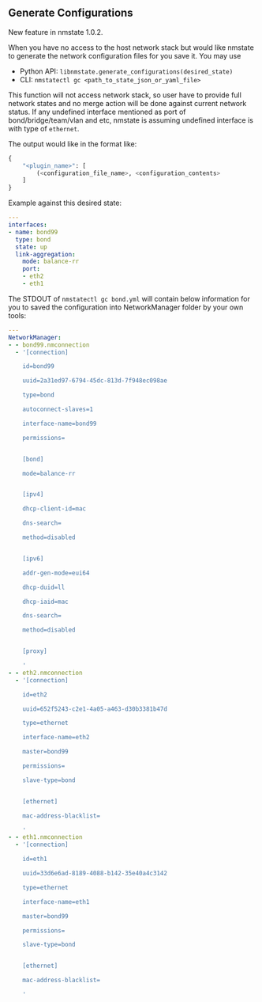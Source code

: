 ## Generate Configurations

New feature in nmstate 1.0.2.

When you have no access to the host network stack but would like nmstate
to generate the network configuration files for you save it. You may use
 * Python API: `libnmstate.generate_configurations(desired_state)`
 * CLI: `nmstatectl gc <path_to_state_json_or_yaml_file>`

This function will not access network stack, so user have to provide
full network states and no merge action will be done against current
network status. If any undefined interface mentioned as port of
bond/bridge/team/vlan and etc, nmstate is assuming undefined interface is
with type of `ethernet`.

The output would like in the format like:

```python
{
    "<plugin_name>": [
        (<configuration_file_name>, <configuration_contents>
    ]
}
```

Example against this desired state:

```yaml
---
interfaces:
- name: bond99
  type: bond
  state: up
  link-aggregation:
    mode: balance-rr
    port:
    - eth2
    - eth1
```

The STDOUT of `nmstatectl gc bond.yml` will contain below information
for you to saved the configuration into NetworkManager folder by your own
tools:


```yaml
---
NetworkManager:
- - bond99.nmconnection
  - '[connection]

    id=bond99

    uuid=2a31ed97-6794-45dc-813d-7f948ec098ae

    type=bond

    autoconnect-slaves=1

    interface-name=bond99

    permissions=


    [bond]

    mode=balance-rr


    [ipv4]

    dhcp-client-id=mac

    dns-search=

    method=disabled


    [ipv6]

    addr-gen-mode=eui64

    dhcp-duid=ll

    dhcp-iaid=mac

    dns-search=

    method=disabled


    [proxy]

    '
- - eth2.nmconnection
  - '[connection]

    id=eth2

    uuid=652f5243-c2e1-4a05-a463-d30b3381b47d

    type=ethernet

    interface-name=eth2

    master=bond99

    permissions=

    slave-type=bond


    [ethernet]

    mac-address-blacklist=

    '
- - eth1.nmconnection
  - '[connection]

    id=eth1

    uuid=33d6e6ad-8189-4088-b142-35e40a4c3142

    type=ethernet

    interface-name=eth1

    master=bond99

    permissions=

    slave-type=bond


    [ethernet]

    mac-address-blacklist=

    '
```
